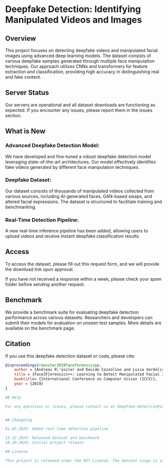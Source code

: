 # Deepfake Detection: Identifying Manipulated Videos and Images


## Overview

This project focuses on detecting deepfake videos and manipulated facial images using advanced deep learning models. The dataset consists of various deepfake samples generated through multiple face manipulation techniques. Our approach utilizes CNNs and transformers for feature extraction and classification, providing high accuracy in distinguishing real and fake content.

## Server Status

Our servers are operational and all dataset downloads are functioning as expected. If you encounter any issues, please report them in the issues section.

## What is New

### Advanced Deepfake Detection Model:
We have developed and fine-tuned a robust deepfake detection model leveraging state-of-the-art architectures. Our model effectively identifies fake videos generated by different face manipulation techniques.

### Deepfake Dataset:
Our dataset consists of thousands of manipulated videos collected from various sources, including AI-generated faces, GAN-based swaps, and altered facial expressions. The dataset is structured to facilitate training and benchmarking.

### Real-Time Detection Pipeline:
A new real-time inference pipeline has been added, allowing users to upload videos and receive instant deepfake classification results.

## Access

To access the dataset, please fill out this request form, and we will provide the download link upon approval.

If you have not received a response within a week, please check your spam folder before sending another request.

## Benchmark

We provide a benchmark suite for evaluating deepfake detection performance across various datasets. Researchers and developers can submit their models for evaluation on unseen test samples. More details are available on the benchmark page.

## Citation

If you use this deepfake detection dataset or code, please cite:

```bibtex
@inproceedings{roessler2019faceforensicspp,
    author = {Andreas R\"ossler and Davide Cozzolino and Luisa Verdoliva and Christian Riess and Justus Thies and Matthias Nie{\ss}ner},
    title = {Face{F}orensics++: Learning to Detect Manipulated Facial Images},
    booktitle= {International Conference on Computer Vision (ICCV)},
    year = {2019}
}

## Help

For any questions or issues, please contact us at deepfake-detection@support.com.


## Changelog

01.03.2025: Added real-time detection pipeline

15.12.2024: Released dataset and benchmark
10.10.2024: Initial project release

## License

This project is released under the MIT License. The dataset usage is subject to our terms and conditions.
